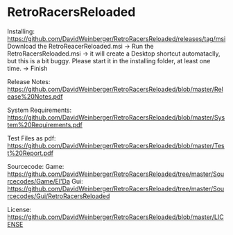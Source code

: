 # RetroRacersReloaded

Installing:
  https://github.com/DavidWeinberger/RetroRacersReloaded/releases/tag/msi
  Download the RetroReacerReloaded.msi -> Run the RetroRacersReloaded.msi -> 
  it will create a Desktop shortcut automataclly, but this is a bit buggy. Please start it in the installing folder, at least one time. 
  -> Finish
  
Release Notes:
  https://github.com/DavidWeinberger/RetroRacersReloaded/blob/master/Release%20Notes.pdf
  
System Requirements:
  https://github.com/DavidWeinberger/RetroRacersReloaded/blob/master/System%20Requirements.pdf
 
Test Files as pdf:
  https://github.com/DavidWeinberger/RetroRacersReloaded/blob/master/Test%20Report.pdf
  
Sourcecode:
  Game: https://github.com/DavidWeinberger/RetroRacersReloaded/tree/master/Sourcecodes/Game/El'Da
  Gui: https://github.com/DavidWeinberger/RetroRacersReloaded/tree/master/Sourcecodes/Gui/RetroRacersReloaded
  
License:
  https://github.com/DavidWeinberger/RetroRacersReloaded/blob/master/LICENSE
